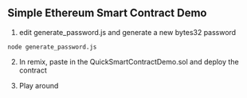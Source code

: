 ## Simple Ethereum Smart Contract Demo

1. edit generate_password.js and generate a new bytes32 password

```
node generate_password.js
``` 

2. In remix, paste in the QuickSmartContractDemo.sol and deploy the contract

3. Play around
